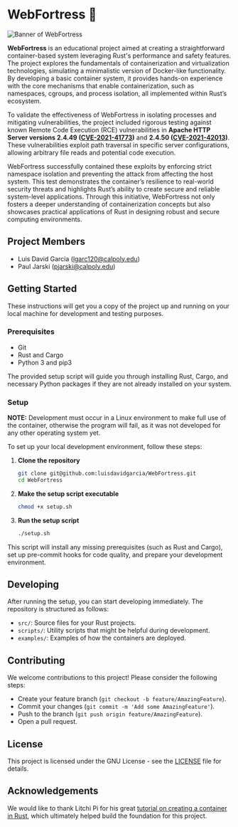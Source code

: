 # WebFortress 🦀

![Banner of WebFortress](./WebFortress_Banner.webp)

**WebFortress** is an educational project aimed at creating a straightforward container-based system leveraging Rust's performance and safety features. The project explores the fundamentals of containerization and virtualization technologies, simulating a minimalistic version of Docker-like functionality. By developing a basic container system, it provides hands-on experience with the core mechanisms that enable containerization, such as namespaces, cgroups, and process isolation, all implemented within Rust’s ecosystem.

To validate the effectiveness of WebFortress in isolating processes and mitigating vulnerabilities, the project included rigorous testing against known Remote Code Execution (RCE) vulnerabilities in **Apache HTTP Server versions 2.4.49 ([CVE-2021-41773](https://nvd.nist.gov/vuln/detail/cve-2021-41773))** and **2.4.50 ([CVE-2021-42013](https://nvd.nist.gov/vuln/detail/cve-2021-42013))**. These vulnerabilities exploit path traversal in specific server configurations, allowing arbitrary file reads and potential code execution.

WebFortress successfully contained these exploits by enforcing strict namespace isolation and preventing the attack from affecting the host system. This test demonstrates the container’s resilience to real-world security threats and highlights Rust’s ability to create secure and reliable system-level applications. Through this initiative, WebFortress not only fosters a deeper understanding of containerization concepts but also showcases practical applications of Rust in designing robust and secure computing environments.

## Project Members

- Luis David Garcia ([lgarc120@calpoly.edu](mailto:lgarc120@calpoly.edu))
- Paul Jarski ([pjarski@calpoly.edu](mailto:pjarski@calpoly.edu))

## Getting Started

These instructions will get you a copy of the project up and running on your local machine for development and testing purposes.

### Prerequisites

- Git
- Rust and Cargo
- Python 3 and pip3

The provided setup script will guide you through installing Rust, Cargo, and necessary Python packages if they are not already installed on your system.

### Setup

**NOTE:** Development must occur in a Linux environment to make full use of the container, otherwise the program will fail, as it was not developed for any other operating system yet.

To set up your local development environment, follow these steps:

1. **Clone the repository**

   ```sh
   git clone git@github.com:luisdavidgarcia/WebFortress.git
   cd WebFortress
   ```

2. **Make the setup script executable**

    ```sh
    chmod +x setup.sh
    ```

3. **Run the setup script**

    ```sh
    ./setup.sh
    ```

This script will install any missing prerequisites (such as Rust and Cargo), set up pre-commit hooks for code quality, and prepare your development environment.

## Developing

After running the setup, you can start developing immediately. The repository is structured as follows:

- `src/`: Source files for your Rust projects.
- `scripts/`: Utility scripts that might be helpful during development.
- `examples/`: Examples of how the containers are deployed.

## Contributing

We welcome contributions to this project! Please consider the following steps:

- Create your feature branch (`git checkout -b feature/AmazingFeature`).
- Commit your changes (`git commit -m 'Add some AmazingFeature'`).
- Push to the branch (`git push origin feature/AmazingFeature`).
- Open a pull request.

## License

This project is licensed under the GNU License - see the [LICENSE](./LICENSE) file for details.

## Acknowledgements

We would like to thank Litchi Pi for his great [tutorial on creating a container in Rust](https://litchipi.github.io/), which ultimately helped build the foundation for this project.

